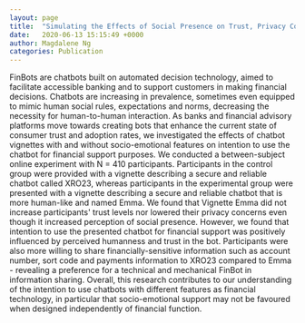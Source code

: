 ```yaml
---
layout: page
title:  "Simulating the Effects of Social Presence on Trust, Privacy Concerns & Usage Intentions in Automated Bots for Finance"
date:   2020-06-13 15:15:49 +0000
author: Magdalene Ng
categories: Publication
---
```

FinBots are chatbots built on automated decision technology, aimed to facilitate accessible banking and to support customers in making financial decisions. Chatbots are increasing in prevalence, sometimes even equipped to mimic human social rules, expectations and norms, decreasing the necessity for human-to-human interaction. As banks and financial advisory platforms move towards creating bots that enhance the current state of consumer trust and adoption rates, we investigated the effects of chatbot vignettes with and without socio-emotional features on intention to use the chatbot for financial support purposes. We conducted a between-subject online experiment with N = 410 participants. Participants in the control group were provided with a vignette describing a secure and reliable chatbot called XRO23, whereas participants in the experimental group were presented with a vignette describing a secure and reliable chatbot that is more human-like and named Emma. We found that Vignette Emma did not increase participants' trust levels nor lowered their privacy concerns even though it increased perception of social presence. However, we found that intention to use the presented chatbot for financial support was positively influenced by perceived humanness and trust in the bot. Participants were also more willing to share financially-sensitive information such as account number, sort code and payments information to XRO23 compared to Emma - revealing a preference for a technical and mechanical FinBot in information sharing. Overall, this research contributes to our understanding of the intention to use chatbots with different features as financial technology, in particular that socio-emotional support may not be favoured when designed independently of financial function.